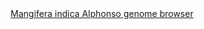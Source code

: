 <div id="Mangifera_indica_Alphonso_genome_browser" align="center">
  <a href="https://ink-blot.github.io/?sessionURL=blob:zZZbb6M4GIb_yspXOxIhHAPkLqRtmiZp2pwIGY0iBwy4wZhgB0Kq_vdxs82sVltt29XMbiWEsHnNd3gfA4.gRAXDNANtoMmqKZtAAiyh1RSSPEW3kCAG2hFMGZJAgSJUoCxAoP0IIsg4nE.GYmHCec7azWYIo0aMMkpwwGSmyzBvMLrnCRLShiZDAo80gxWTA0qEmMMmTPOEZow2YRAgxhpKM0dZvK6gOJ3vrU.PRGuyTzk.RV2LJERioRxBkS3OQnR4I5H3RI6ta3070vKVebjP7Et1zv16CunVxj0uAu9hXA133Ul4txzc9CKGZyW6MFKnk.CW0ifXt_G.yJu9vHB5De3KvhuP_W54nekz49Ytg4KOFrPLvJfr_vDm3h249WETXO9oWU_KctFfeVTfxd2WKAiDJwmkNNiLtoMgKVSrbUqKbUiG6TSer0zJMR1RdkExaH_9JgFewGAr1F8fAa9z4Q1gaLc_2SQBWoSoAO2GoyiW6jiaaViG4jjqk_QI9kX6k80jMBNu4DUKMV.HlMuMFlz4FEeRLsdHkU.E05N3IvDb4k_k7MxJomnOytywLG81H5D8WPeqKC2RX_ru4mbhIMwVb5cr9eroZsGhP9RWvYPOF0VnprOOzDdYVPTu0iNaEMiF9HlKjF.chVlGOeTP.1UCCcJxIjSWIoGAplT4DIp487si_SYO1VS.CFGJGd7gFPPaEyFpBdq6ZrYM9Qca.q9B4cfunU4mtmarjq2v1bWwn4tXSLhmWc5kUY1cBtHfyPjw2k8EyvZqtNHGO7Tr.3RL.9Hd4MHrI9_1rXLM3Ptlp1.FxD_O6u540CpDXveM.srvVDt9EU.sKfwrKB_v4pkbMfMnNiUsMMz4qziolmNp_wDQCybG_4LJs7HpvwbltdWfCJWEovnB6Qy3W5qOF7N5rnupPjSJlXTIfEUeptrWCOz53C7yMS0uZoeBOVray3DkxcPAupx8CJVXO_lxWFRDaVlv02L.h7TIG0jegcWL7BP5z46..Mfq22rrob642aNW5dOJmw4dQqZHL7SG6SxZLbnWd9XjRTe_H2SXm6063nVS4t3ZNRIVveX_uTdno_8Ynj8mKY4zgk5Wv_jWevr29B0-">Mangifera indica Alphonso genome browser</a>
</div>

